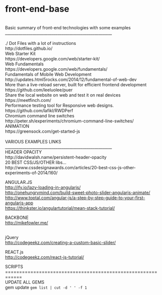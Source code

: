 front-end-base
==============
<br>
Basic summary of front-end technologies with some examples<br>
_______________________________________________________<br>
<br>
./ Dot Files with a lot of instructions<br>
http://dotfiles.github.io/
<br>
Web Starter Kit<br>
https://developers.google.com/web/starter-kit/
<br>
Web Fundamentals<br>
https://developers.google.com/web/fundamentals/
<br>
Fundamentals of Mobile Web Development<br>
http://updates.html5rocks.com/2014/12/fundamental-of-web-dev
<br>
More than a live-reload server, built for efficient frontend development<br>
https://github.com/leeluolee/puer
<br>
Share the local website on web and test it on real devices<br>
https://meetfinch.com/
<br>
Performance testing tool for Responsive web designs.<br>
https://github.com/lafikl/RWDPerf
<br>
Chromium command line switches<br>
http://peter.sh/experiments/chromium-command-line-switches/
<br>
ANIMATION<br>
https://greensock.com/get-started-js
<br>
<br>
VARIOUS EXAMPLES LINKS<br>
_______________________________________________________
<br>
HEADER OPACITY<br>
http://davidwalsh.name/persistent-header-opacity
<br>
20 BEST CSS/JS/OTHER libs...<br>
http://www.cssdesignawards.com/articles/20-best-css-js-other-experiments-of-2014/160/
<br>

ANGULAR.JS<br>
http://ify.io/lazy-loading-in-angularjs/<br>
http://onehungrymind.com/build-sweet-photo-slider-angularjs-animate/<br>
http://www.toptal.com/angular-js/a-step-by-step-guide-to-your-first-angularjs-app<br>
https://thinkster.io/angulartutorial/mean-stack-tutorial/<br>

BACKBONE<br>
http://mikefowler.me/<br>
<br>

jQuery<br>
http://codegeekz.com/creating-a-custom-basic-slider/
<br>

REACT.js<br>
http://codegeekz.com/react-js-tutorial/

SCRIPTS<br>
============================================================<br>
UPDATE ALL GEMS<br>
gem update `gem list | cut -d ' ' -f 1` 

